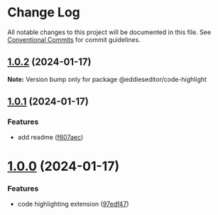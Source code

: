 # Change Log

All notable changes to this project will be documented in this file.
See [Conventional Commits](https://conventionalcommits.org) for commit guidelines.

## [1.0.2](https://github.com/malezjaa/eddies/compare/v1.0.1...v1.0.2) (2024-01-17)

**Note:** Version bump only for package @eddieseditor/code-highlight

## [1.0.1](https://github.com/malezjaa/eddies/compare/v1.0.0...v1.0.1) (2024-01-17)

### Features

- add readme ([f607aec](https://github.com/malezjaa/eddies/commit/f607aecccd15c57bae50e788d34787ae2d3ae2e0))

# [1.0.0](https://github.com/malezjaa/eddies/compare/v0.1.10...v1.0.0) (2024-01-17)

### Features

- code highlighting extension ([97edf47](https://github.com/malezjaa/eddies/commit/97edf47e41c87f135c1c1a897bef24b4b7734ae2))
